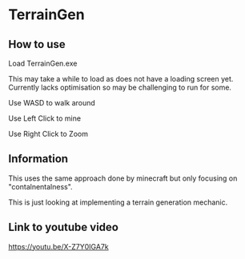 # TerrainGen


## How to use

Load TerrainGen.exe

This may take a while to load as does not have a loading screen yet. Currently lacks optimisation so may be challenging to run for some.

Use WASD to walk around

Use Left Click to mine

Use Right Click to Zoom


## Information 

This uses the same approach done by minecraft but only focusing on "contalnentalness".

This is just looking at implementing a terrain generation mechanic.

## Link to youtube video
https://youtu.be/X-Z7Y0IGA7k
